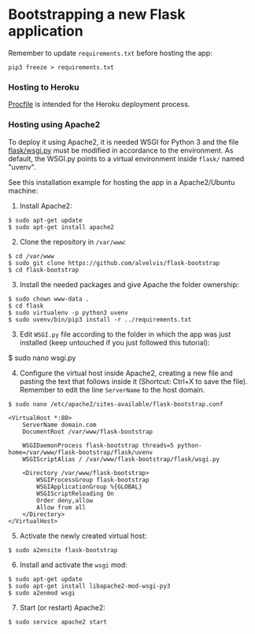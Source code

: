 # Bootstrapping a new Flask application

Remember to update `requirements.txt` before hosting the app:

`pip3 freeze > requirements.txt`

### Hosting to Heroku

[Procfile](Procfile) is intended for the Heroku deployment process.

### Hosting using Apache2

To deploy it using Apache2, it is needed WSGI for Python 3 and the file [flask/wsgi.py](flask/wsgi.py) must be modified in accordance to the environment. As default, the WSGI.py points to a virtual environment inside `flask/` named "uvenv".

See this installation example for hosting the app in a Apache2/Ubuntu machine:

1) Install Apache2:

```
$ sudo apt-get update
$ sudo apt-get install apache2
```

2) Clone the repository in `/var/www`:

```
$ cd /var/www
$ sudo git clone https://github.com/alvelvis/flask-bootstrap
$ cd flask-bootstrap
```

3) Install the needed packages and give Apache the folder ownership:

```
$ sudo chown www-data .
$ cd flask
$ sudo virtualenv -p python3 uvenv
$ sudo uvenv/bin/pip3 install -r ../requirements.txt
```

3) Edit `WSGI.py` file according to the folder in which the app was just installed (keep untouched if you just followed this tutorial): 

$ sudo nano wsgi.py

4) Configure the virtual host inside Apache2, creating a new file and pasting the text that follows inside it (Shortcut: Ctrl+X to save the file). Remember to edit the line `ServerName` to the host domain.

```
$ sudo nano /etc/apache2/sites-available/flask-bootstrap.conf
```

```
<VirtualHost *:80>
    ServerName domain.com
    DocumentRoot /var/www/flask-bootstrap

    WSGIDaemonProcess flask-bootstrap threads=5 python-home=/var/www/flask-bootstrap/flask/uvenv
    WSGIScriptAlias / /var/www/flask-bootstrap/flask/wsgi.py

    <Directory /var/www/flask-bootstrap>
        WSGIProcessGroup flask-bootstrap
        WSGIApplicationGroup %{GLOBAL}
        WSGIScriptReloading On
        Order deny,allow
        Allow from all
    </Directory>
</VirtualHost>
```

5) Activate the newly created virtual host:

```
$ sudo a2ensite flask-bootstrap
```

6) Install and activate the `wsgi` mod:

```
$ sudo apt-get update
$ sudo apt-get install libapache2-mod-wsgi-py3
$ sudo a2enmod wsgi
```

7) Start (or restart) Apache2:

```
$ sudo service apache2 start
```